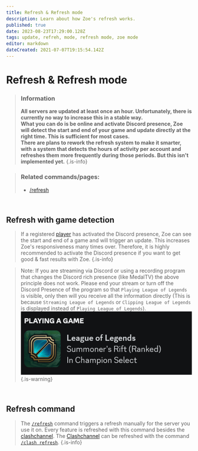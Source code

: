 ```yaml
---
title: Refresh & Refresh mode
description: Learn about how Zoe's refresh works.
published: true
date: 2023-08-23T17:29:00.128Z
tags: update, refreh, mode, refresh mode, zoe mode
editor: markdown
dateCreated: 2021-07-07T19:15:54.142Z
---
```


# Refresh & Refresh mode

>### Information
>**All servers are updated at least once an hour. Unfortunately, there is currently no way to increase this in a stable way.** <br>
>**What you can do is be online and activate Discord presence, Zoe will detect the start and end of your game and update directly at the right time. This is sufficient for most cases.** <br>
>**There are plans to rework the refresh system to make it smarter, with a system that detects the hours of activity per account and refreshes them more frequently during those periods. But this isn't implemented yet.**
>{.is-info}

>### Related commands/pages:
>-   [/refresh](/en/commands/important/refresh/)

<br>

## Refresh with game detection

>  If a registered [player](/en/terms/player) has activated the Discord presence, Zoe can see the start and end of a game and will trigger an update. This increases Zoe's responsiveness many times over. Therefore, it is highly recommended to activate the Discord presence if you want to get good & fast results with Zoe.
>{.is-info}

>Note: If you are streaming via Discord or using a recording program that changes the Discord rich presence (like MedalTV) the above principle does not work. 
Please end your stream or turn off the Discord Presence of the program so that `Playing League of Legends` is visible, only then will you receive all the information directly (This is because `Streaming League of Legends` or `Clipping League of Legends` is displayed instead of `Playing League of Legends`). <br>
> ![](/discord_presence.png)
>{.is-warning}

<br>

## Refresh command

> The [`/refresh`](/en/commands/important/refresh) command triggers a refresh manually for the server you use it on. 
>Every feature is refreshed with this command besides the [clashchannel](/en/features/clashChannel). The [Clashchannel](/en/features/clashChannel) can be refreshed with the command [`/clash refresh`](/en/commands/clash/refresh/).
>{.is-info}
